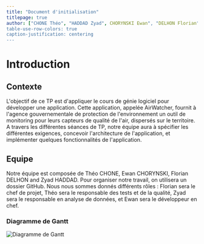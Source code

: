```yaml
---
title: "Document d'initialisation"
titlepage: true
author: ["CHONE Théo", "HADDAD Zyad", CHORYNSKI Ewan", "DELHON Florian"]
table-use-row-colors: true
caption-justification: centering
---
```


# Introduction

## Contexte

L'objectif de ce TP est d'appliquer le cours de génie logiciel pour développer une application. Cette application, appelée AirWatcher, fournit à l'agence gouvernementale de protection de l'environnement un outil de monitoring pour leurs capteurs de qualité de l'air, dispersés sur le territoire. A travers les différentes séances de TP, notre équipe aura à spécifier les différentes exigences, concevoir l'architecture de l'application, et implémenter quelques fonctionnalités de l'application.

## Equipe

Notre équipe est composée de Théo CHONE, Ewan CHORYNSKI, Florian DELHON and Zyad HADDAD. Pour organiser notre travail, on utilisera un dossier GitHub. Nous nous sommes donnés différents rôles : Florian sera le chef de projet, Théo sera le responsable des tests et de la qualité, Zyad sera le responsable en analyse de données, et Ewan sera le développeur en chef.

### Diagramme de Gantt

![Diagramme de Gantt](img/gantt.png)

